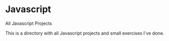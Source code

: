 # Javascript

All Javascript Projects

This is a directory with all Javascript projects and small exercises I've done.
